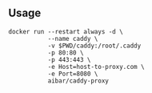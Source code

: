 ## Usage
    
    docker run --restart always -d \
               --name caddy \
               -v $PWD/caddy:/root/.caddy
               -p 80:80 \
               -p 443:443 \
               -e Host=host-to-proxy.com \
               -e Port=8080 \
               aibar/caddy-proxy